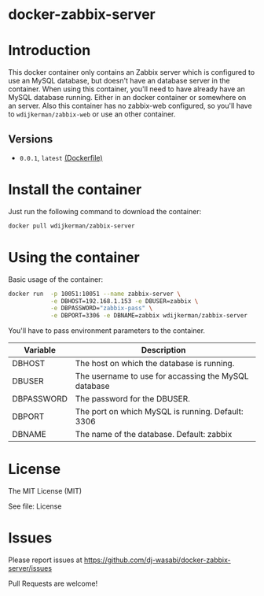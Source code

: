 # docker-zabbix-server


# Introduction

This docker container only contains an Zabbix server which is configured to use an MySQL database, but doesn't have an database server in the container. When using this container, you'll need to have already have an MySQL database running. Either in an docker container or somewhere on an server.
Also this container has no zabbix-web configured, so you'll have to `wdijkerman/zabbix-web` or use an other container.

## Versions

- `0.0.1`, `latest` [(Dockerfile)](https://github.com/dj-wasabi/docker-zabbix-server/blob/master/Dockerfile)

# Install the container

Just run the following command to download the container:

```bash
docker pull wdijkerman/zabbix-server
```

# Using the container

Basic usage of the container:

```bash
docker run  -p 10051:10051 --name zabbix-server \
            -e DBHOST=192.168.1.153 -e DBUSER=zabbix \
            -e DBPASSWORD="zabbix-pass" \
            -e DBPORT=3306 -e DBNAME=zabbix wdijkerman/zabbix-server
```

You'll have to pass environment parameters to the container. 

| Variable   | Description|
| -----------|-------------|
| DBHOST     | The host on which the database is running. |
| DBUSER     | The username to use for accassing the MySQL database|
| DBPASSWORD | The password for the DBUSER. |
| DBPORT     | The port on which MySQL is running. Default: 3306 |
| DBNAME     | The name of the database. Default: zabbix|

# License

The MIT License (MIT)

See file: License

# Issues

Please report issues at https://github.com/dj-wasabi/docker-zabbix-server/issues 

Pull Requests are welcome!